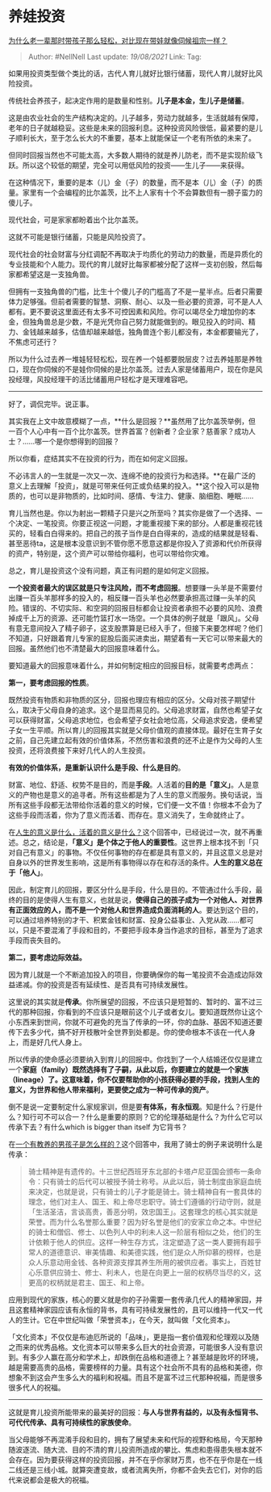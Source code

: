 # 养娃投资
[为什么老一辈那时带孩子那么轻松，对比现在带娃就像伺候祖宗一样？](https://www.zhihu.com/question/354498505/answer/1230031565)

> Author: #NellNell 
> Last update: *19/08/2021* 
> Link:
> Tag:    

如果用投资类型做个类比的话，古代人育儿就好比银行储蓄，现代人育儿就好比风险投资。

传统社会养孩子，起决定作用的是数量和性别。**儿子是本金，生儿子是储蓄**。

这是由农业社会的生产结构决定的。儿子越多，劳动力就越多，生活就越有保障，老年的日子就越稳妥。这些是未来的回报利息。这种投资风险很低，最紧要的是儿子顺利长大，至于怎么长大的不重要，基本上就能保证一个老有所依的未来了。

但同时回报当然也不可能太高，大多数人期待的就是养儿防老，而不是实现阶级飞跃。所以这个较低的期望，完全可以用低风险的投资——生儿子——来获得。

在这种情况下，重要的是本（儿）金（子）的数量，而不是本（儿）金（子）的质量。家里有一个会编程的比尔盖茨，比不上人家有十个不会算数但有一膀子蛮力的傻儿子。

现代社会，可是家家都盼着出个比尔盖茨。

这就不可能是银行储蓄，只能是风险投资了。

现代社会的社会财富与分红调配不再取决于均质化的劳动力的数量，而是异质化的专业技能和个人能力。现代的育儿就好比每家都被分配了这样一支初创股，然后每家都希望这是一支独角兽。

但拥有一支独角兽的门槛，比生十个傻儿子的门槛高了不是一星半点。后者只需要体力足够强。但前者需要的智慧、洞察、耐心、以及一些必要的资源，可不是人人都有。更不要说这里面还有太多不可控因素和风险。你可以竭尽全力增加你的本金，但独角兽总是少数，不是光凭你自己努力就能做到的。眼见投入的时间、精力、金钱越来越多，估值却越来越低，独角兽连个影儿都没有，本金都要输光了，不焦虑可还行？

所以为什么过去养一堆娃轻轻松松，现在养一个娃都要脱层皮？过去养娃那是养牲口，现在你伺候的不是娃你伺候的是比尔盖茨。过去人家是储蓄用户，现在你是风投经理，风投经理干的活比储蓄用户轻松才是天理难容吧。

---

好了，调侃完毕。说正事。

其实我在上文中故意模糊了一点，**什么是回报？**虽然用了比尔盖茨举例，但一百个人心中有一百个比尔盖茨。世界首富？创新者？企业家？慈善家？成功人士？……哪一个是你想得到的回报？

所以你看，症结其实不在投资的行为，而在如何定义回报。

不必讳言人的一生就是一次又一次、连绵不绝的投资行为和选择。**在最广泛的意义上去理解「投资」，就是可带来任何正或负结果的投入。**这个投入可以是物质的，也可以是非物质的，比如时间、感情、专注力、健康、脑细胞、睡眠……

育儿当然也是。你以为射出一颗精子只是兴之所至吗？其实你是做了一个选择、一个决定、一笔投资。你要正视这一问题，才能重视接下来的部分。人都是重视花钱买的，轻看白白得来的。把自己的孩子当作是白白得来的，造成的结果就是轻看、甚至恶待ta，这是根本没意识到不管你愿不愿意这都是你投入了资源和代价所获得的资产，特别是，这个资产可以带给你福利，也可以带给你灾难。

总之，育儿是投资这个没有问题，真正有问题的是如何定义回报。

**一个投资者最大的误区就是只专注风险，而不考虑回报**。想要赚一头羊是不需要付出赚一百头羊那样多的投入的，相反赚一百头羊也必然要承担高过赚一头羊的风险。错误的、不切实际、和空洞的回报目标都会让投资者承担不必要的风险、浪费掉成千上万的资源、还可能竹篮打水一场空。一个具体的例子就是「跟风」。父母有意无意间投入了精子卵子，这支股票算是已经入手了，但接下来要怎样呢？他们不知道，只好跟着育儿专家的屁股后面买进卖出，期望着有一天它可以带来最大的回报。虽然他们也不清楚最大的回报意味着什么。

要知道最大的回报意味着什么，并如何制定相应的回报目标，就需要考虑两点：

**第一，要考虑回报的性质**。

既然投资有物质和非物质的区分，回报也理应有相应的区分。父母对孩子期望什么，取决于父母自身的追求。这个是显而易见的。父母追求财富，自然也希望子女可以获得财富，父母追求地位，也会希望子女社会地位高，父母追求安逸，便希望子女一生平顺。所以育儿的回报其实就是父母价值观的直接体现。最好在生育子女之前，自己先建立起有效的价值体系，不然伤害和浪费的还不止是作为父母的人生投资，还将浪费接下来好几代人的人生投资。

**有效的价值体系，是重新认识什么是手段、什么是目的**。

财富、地位、舒适、权势不是目的，而是**手段**。人活着的**目的是「意义」**。人是意义的产物也是意义的追寻者。所有这些都是为了人生的意义而服务。换句话说，当所有这些手段都无法带给你活着的意义的时候，它们便一文不值！你根本不会为了这些手段而活着，你为了意义而活着、而存在。意义消失了，生命就终止了。

在[人生的意义是什么，活着的意义是什么？](https://www.zhihu.com/question/24329745/answer/967679487)这个回答中，已经说过一次，就不再重述。总之，结论是，**「意义」是个体之于他人的重要性**。这世界上根本找不到「只对自己有意义」的事物。不仅任何事物的存在都是具有意义的，并且这意义总是对自身以外的世界发生影响，这是所有事物得以存在和存活的条件。**人生的意义总在于「他人」**。

因此，制定育儿的回报，要区分什么是手段，什么是目的。不管通过什么手段，最终的目的是使得人生有意义，也就是说，**使得自己的孩子成为一个对他人、对世界有正面效应的人，而不是一个对他人和世界造成负面消耗的人**。要达到这个目的，可以通过培养特别的才干、积累金钱和财富、投身公益事业、入党从政……都可以，只是不要混淆了手段和目的，不要把手段本身当作追求的目标，甚至为了追求手段而丧失目的。

**第二，要考虑边际效益。**

因为育儿就是一个不断追加投入的项目，你要确保你的每一笔投资不会造成边际效益递减。你的投资是否有延续性、是否具有可持续发展性。

这里说的其实就是**传承**。你所展望的回报，不应该只是短暂的、暂时的、富不过三代的那种回报，你看到的不应该只是眼前这个儿子或者女儿。要知道既然你让这个小东西来到世间，你就不可避免的充当了传承的一环，你的血脉、基因不知道还要传下去多少代，搞不好开枝散叶全世界到处都是。你的使命根本不该在一代人身上，而是好几代人身上。

所以传承的使命感必须要纳入到育儿的回报中。你找到了一个人结婚还仅仅是建立一个**家庭（family）**既然选择有了子嗣，从此以后，你要建立的就是一个**家族（lineage）**了。这意味着，你不仅要帮助你的小孩获得必要的手段，找到人生的意义，为世界和他人带来福利，更要使之成为一种**可传承的资产**。

倒不是说一定要制定什么家规家训，但是要**有体系，有永恒观**。知是什么？行是什么？知行可不可以合一？什么是重要的原则？它的伦理基础是什么？为什么它可以传承下去？有什么which is bigger than itself 为它背书？

在[一个有教养的男孩子是怎么样的？](https://www.zhihu.com/question/288381809/answer/681425360)这个回答中，我用了骑士的例子来说明什么是传承：

> 骑士精神是有遗传的。十三世纪西班牙东北部的卡塔卢尼亚国会颁布一条命令：只有骑士的后代可以被授予骑士称号。从此以后，骑士制度由家庭血统来决定，也就是说，只有骑士的儿子才能是骑士。骑士精神自有一套具体的理念，他们对主人、国王、和上帝尽忠职守。骑士们遵循的行动守则，就是「生活圣洁，言谈高贵，善恶分明，效忠国王」。这套理念的核心其实就是荣誉。而为什么名誉那么重要？因为好名誉是他们的安家立命之本。中世纪的骑士和僧侣、修士、以色列人中的利未人这一阶层有相似之处，他们的生计依赖于他人的供应。这样一种生存方式，注定塑造了这一类人要拥有超乎常人的道德意识、审美情趣、和美德实践，他们是众人所仰慕的榜样，也是众人乐意动用金钱、各种资源支撑其养生所用的被供应者。事实上，百姓甘心乐意供应骑士、修士、利未人，也是在向更上一层的权柄尽当尽的义，这更高的权柄就是君主、国王、和上帝。

应用到现代的家族，核心的要义就是你的子孙需要一套传承几代人的精神家园，并且这套精神家园应该有永恒的背书，具有可持续发展性的，且可以维持一代又一代人的生计。它在中世纪叫做「荣誉资本」，在今天，就叫做「文化资本」。

「文化资本」不仅仅是布迪厄所说的「品味」，更是指一套价值观和伦理观以及随之而来的优秀品格。文化资本可以带来多么巨大的社会资源，可能很多人没有意识到。有多少人赢在高分和学术上，却跌倒在品格和道德上？甚至越是败坏的环境，越是需要高贵的品格，需要榜样的力量。具有这个社会所不具有的品格和美德，你想象不到这会产生多么大的福利和祝福。而且不是富不过三代那种祝福，而是很多很多代人的祝福。

---

这就是育儿投资所能带来的最美好的回报：**与人与世界有益的，以及有永恒背书、可代代传承、具有可持续性的家族使命**。

当父母能够不再混淆手段和目的，拥有了展望未来和代际的视野和格局，今天那种随波逐流、随大流、目的不清的育儿投资所造成的攀比、焦虑和患得患失根本就不会存在。因为要获得这样的投资回报，并不在乎你家财万贯，也不在乎你是在一线二线还是三线小城。就算突遭变故，或者流离失所，你都不会失去它们，对你的后代来说都会是极大的祝福。